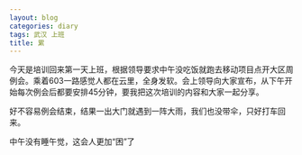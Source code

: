 ```yaml
---
layout: blog
categories: diary
tags: 武汉 上班
title: 累
---
```


今天是培训回来第一天上班，根据领导要求中午没吃饭就跑去移动项目点开大区周例会。乘着603一路感觉人都在云里，全身发软。会上领导向大家宣布，从下午开始每次例会后都要安排45分钟，要我把这次培训的内容和大家一起分享。

好不容易例会结束，结果一出大门就遇到一阵大雨，我们也没带伞，只好打车回来。

中午没有睡午觉，这会人更加“困”了